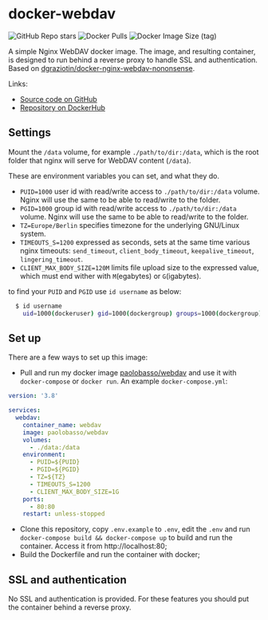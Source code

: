 # docker-webdav
![GitHub Repo stars](https://img.shields.io/github/stars/paolobasso99/docker-webdav?label=GITHUB%20STARS&style=for-the-badge)
![Docker Pulls](https://img.shields.io/docker/pulls/paolobasso/webdav?style=for-the-badge)
![Docker Image Size (tag)](https://img.shields.io/docker/image-size/paolobasso/webdav/latest?style=for-the-badge)

A simple Nginx WebDAV docker image. The image, and resulting container, is designed to run behind a reverse proxy to handle SSL and authentication. Based on [dgraziotin/docker-nginx-webdav-nononsense](https://github.com/dgraziotin/docker-nginx-webdav-nononsense).

Links:
- [Source code on GitHub](https://github.com/paolobasso99/docker-webdav)
- [Repository on DockerHub](https://hub.docker.com/r/paolobasso/webdav)

## Settings
Mount the `/data` volume, for example `./path/to/dir:/data`, which is the root folder that nginx will serve for WebDAV content (`/data`).

These are environment variables you can set, and what they do.

- `PUID=1000` user id with read/write access to `./path/to/dir:/data` volume. Nginx will use the same to be able to read/write to the folder.
- `PGID=1000` group id with read/write access to `./path/to/dir:/data` volume. Nginx will use the same to be able to read/write to the folder.
- `TZ=Europe/Berlin` specifies timezone for the underlying GNU/Linux system.
- `TIMEOUTS_S=1200` expressed as seconds, sets at the same time various nginx timeouts: `send_timeout`, `client_body_timeout`, `keepalive_timeout`, `lingering_timeout`.
- `CLIENT_MAX_BODY_SIZE=120M` limits file upload size to the expressed value, which must end wither with `M`(egabytes) or `G`(igabytes).

to find your `PUID` and `PGID` use `id username` as below:

```bash
  $ id username
    uid=1000(dockeruser) gid=1000(dockergroup) groups=1000(dockergroup)
```

## Set up
There are a few ways to set up this image:

- Pull and run my docker image [paolobasso/webdav](https://hub.docker.com/r/paolobasso/webdav) and use it with `docker-compose` or `docker run`. An example `docker-compose.yml`:

```yaml
version: '3.8'

services:
  webdav:
    container_name: webdav
    image: paolobasso/webdav
    volumes:
      - ./data:/data
    environment:
      - PUID=${PUID}
      - PGID=${PGID}
      - TZ=${TZ}
      - TIMEOUTS_S=1200
      - CLIENT_MAX_BODY_SIZE=1G
    ports:
      - 80:80
    restart: unless-stopped
```

- Clone this repository, copy `.env.example` to `.env`, edit the `.env` and run `docker-compose build && docker-compose up` to build and run the container. Access it from http://localhost:80;
- Build the Dockerfile and run the container with docker;

## SSL and authentication
No SSL and authentication is provided. For these features you should put the container behind a reverse proxy. 
